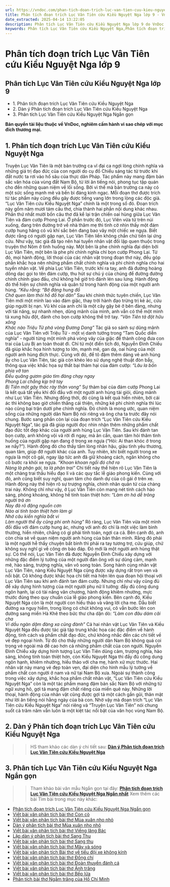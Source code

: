 ```yaml
---
url: https://vndoc.com/phan-tich-doan-trich-luc-van-tien-cuu-kieu-nguyet-nga-lop-9-329416
title: Phân tích đoạn trích Lục Vân Tiên cứu Kiều Nguyệt Nga lớp 9 - VnDoc.com
date_extracted: 2025-04-14 13:22:05
description: Phân tích Lục Vân Tiên cứu Kiều Nguyệt Nga lớp 9 do VnDoc biên soạn nhằm hướng dẫn các em HS cách phân tích tác phẩm thơ sâu sắc và chi tiết nhất.
keywords: Phân tích Lục Vân Tiên cứu Kiều Nguyệt Nga,Phân tích đoạn trích Lục Vân Tiên cứu Kiều Nguyệt Nga,Phân tích Lục Vân Tiên,Phân tích Lục Vân Tiên cứu Kiều Nguyệt Nga lớp 9,Phân tích đoạn trích Lục Vân Tiên cứu Kiều Nguyệt Nga lớp 9,Viết bài văn Phân tích đoạn trích Lục Vân Tiên cứu Kiều Nguyệt Nga,Viết bài văn nghị luận phân tích một tác phẩm văn học Lục Vân Tiên cứu Kiều Nguyệt Nga,Viết bài văn nghị luận phân tích một tác phẩm văn học thơ
---
```


# Phân tích đoạn trích Lục Vân Tiên cứu Kiều Nguyệt Nga lớp 9
## **Phân tích Lục Vân Tiên cứu Kiều Nguyệt Nga lớp 9**
  * 1\. Phân tích đoạn trích Lục Vân Tiên cứu Kiều Nguyệt Nga
  * 2\. Dàn ý Phân tích đoạn trích Lục Vân Tiên cứu Kiều Nguyệt Nga
  * 3\. Phân tích Lục Vân Tiên cứu Kiều Nguyệt Nga Ngắn gọn

**Bản quyền tài liệu thuộc về VnDoc, nghiêm cấm hành vi sao chép với mục đích thương mại.**
## **1\. Phân tích đoạn trích Lục Vân Tiên cứu Kiều Nguyệt Nga**
Truyện Lục Vân Tiên là một bản trường ca vĩ đại ca ngợi lòng chính nghĩa và những giá trị đạo đức của con người do cụ đồ Chiểu sáng tác từ trước khi đất nước ta rơi vào hố sâu của thực dân Pháp. Tác phẩm này mang đậm bản sắc văn hóa của vùng đất Nam Bộ, từ lời ăn tiếng nói, phong tục tập quán cho đến những quan niệm về lối sống. Bởi vì thế mà bản trường ca này có một sức sống mạnh mẽ và bền bỉ đáng kinh ngạc. Mỗi đoạn thơ được trích từ tác phẩm này cũng đều gây được tiếng vang lớn trong lòng các độc giả. “Lục Vân Tiên cứu Kiều Nguyệt Nga” chính là một trong số đó.
Đoạn trích này gồm năm mươi tám câu thơ, chia thành hai phần nội dung khác nhau. Phần thứ nhất mười bốn câu thơ đã kể lại trận chiến oai hùng giữa Lục Vân Tiên và đám cướp Phong Lai. Ở phần trước đó, Lục Viên vừa từ trên núi xuống, đang trên đường trở về nhà thăm mẹ thì tình cờ nhìn thấy một đám cướp hung hăng có vũ khí sắc bén đang bao vây một chiếc xe ngựa. Biết được rằng có người gặp nạn, Lục Vân Tiên liền không chần chừ tiến lại ứng cứu. Như vậy, tác giả đã tạo nên hai tuyến nhân vật đối lập quen thuộc trong truyện thơ Nôm ở tình huống này. Một bên là phe chính nghĩa đại diện bởi Lục Vân Tiên, một bên là phe phi chính nghĩa chỉ bọn cướp Phong Lai. Từ đó, mọi hành động, lời thoại của các nhân vật trong đoạn thơ này, đều góp phần khắc họa nên những phẩm chất chính nghĩa và phi chính nghĩa cho hai tuyến nhân vật. Về phía Lục Vân Tiên, trước khi ra tay, anh đã đường hoàng dõng dạc gọi to tên đám cướp, thu hút sự chú ý của chúng để đường đường chính chính giao đấu, chứ không hề giở trò đánh lén sau lưng. Hành động đó thể hiện sự chính nghĩa và quân tử trong hành động của một người anh hùng.
_“Kêu rằng: “Bớ đảng hung đồ_  
 _Chớ quen làm thói hồ đồ hại dân”_
Sau khi chính thức tuyên chiến, Lục Vân Tiên mới một mình lao vào đám giặc, thay trời hành đạo trừng trị kẻ ác, cứu giúp người bị nạn. Vũ khí của anh chỉ là một cây gậy bẻ ở bên đàng, nhưng với tài năng, sự nhanh nhẹn, dũng mãnh của mình, anh vẫn có thể một mình tả xung hữu đột, đánh cho bọn cướp không thể trở tay.
_“Vân Tiên tả đột hữu xông_  
 _Khác nào Triệu Tử phá vòng Đương Dang”_
Tác giả so sánh sự dũng mãnh của Lục Vân Tiên với Triệu Tử - một vị danh tướng trong “Tam Quốc diễn nghĩa” - người từng một mình phá vòng vây của giặc để thành công đưa con trai của Lưu Bị an toàn thoát đi. Chỉ từ một điển tích đó, Nguyễn Đình Chiểu đã giúp khắc họa hình tượng to lớn, mạnh mẽ, gan dạ, oai hùng của một người anh hùng đích thực. Cùng với đó, để tô đậm thêm dáng vẻ anh hùng ấy cho Lục Vân Tiên, tác giả còn khéo léo sử dụng nghệ thuật đòn bẩy, thông qua việc khắc họa sự thất bại thảm hại của đám cướp:
_“Lâu la bốn phía vỡ tan_  
 _Đều quăng gươm giáo tìm đàng chạy ngay_  
 _Phong Lai chẳng kịp trở tay_  
 _Bị Tiên một gậy thác rày thân vong”_
Sự thảm bại của đám cướp Phong Lai là kết quả tất yếu khi đối đầu với một người anh hùng tài giỏi, dũng mãnh như Lục Vân Tiên. Nhưng đồng thời, đó cũng là kết quả hiển nhiên, bởi cái ác thì không bao giờ chiến thắng cái thiện, những kẻ phi chính nghĩa thì lúc nào cũng bại trận dưới phe chính nghĩa. Đó chính là mong ước, quan niệm sống của những người dân Nam Bộ nói riêng và ông cha ta trước đây nói chung.
Bước sang phần còn lại của đoạn trích “Lục Vân Tiên cứu Kiều Nguyệt Nga”, tác giả đã giúp người đọc nhìn nhận thêm những phẩm chất đạo đức tốt đẹp khác của người anh hùng Lục Vân Tiên. Sau khi đánh tan bọn cướp, anh không vội vã rời đi ngay, mà ân cần, quan tâm hỏi thăm tình huống của người gặp nạn đang ở trong xe ngựa \(“Hỏi: Ai than khóc ở trong xe nầy?”\). Hành động đó cho thấy tấm lòng nhân hậu, giàu tình yêu thương, quan tâm, giúp đỡ người khác của anh. Tuy nhiên, khi biết người trong xe ngựa là một cô gái, ngay lập tức anh đã giữ khoảng cách, ngăn không cho cô bước ra khỏi xe ngựa.
_“Khoan khoan ngồi đó chớ ra_  
 _Nàng là phận gái, ta là phận trai”_
Chi tiết này thể hiện rõ Lục Vân Tiên là một chàng trai thấu hiểu đạo lí và các quy tắc lễ giáo phong kiến. Cùng với đó, anh cũng biết suy nghĩ, quan tâm cho danh dự của cô gái ở trên xe. Hành động này thể hiện rõ sự trượng nghĩa, chính nhân quân tử của chàng trai này. Không chỉ như vậy, ở Lục Vân Tiên còn mang nét tính cách hào sảng, phóng khoáng, không hề tính toán thiệt hơn:
_“Làm ơn há dễ trông người trả ơn_  
 _Nay đà rõ đặng nguồn cơn_  
 _Nào ai tính toán thiệt hơn làm gì_  
 _Nhớ câu kiến nghĩa bất vi_  
 _Làm người thế ấy cũng phi anh hùng”_
Rõ ràng, Lục Vân Tiên vừa một mình đối đầu với đám cướp hung ác, nhưng với anh đó chỉ là một việc làm bình thường, hiển nhiên, chẳng có gì phải tính toán, ngợi ca cả. Bên cạnh đó, anh còn chia sẻ về quan niệm người anh hùng của bản thân mình. Rằng đó phải là một người hễ thấy chuyện bất bình thì phải ra tay tương trợ, cứu giúp, chứ không suy nghĩ gì về công ơn báo đáp. Đó mới là một người anh hùng thật sự. Có thể nói, Lục Vân Tiên đã được Nguyễn Đình Chiểu xây dựng với những đặc điểm lý tưởng của một người đàn ông với sự dũng cảm, mạnh mẽ, hào sảng, trượng nghĩa, văn võ song toàn.
Song hành cùng nhân vật Lục Vân Tiên, nàng Kiều Nguyệt Nga cũng được xây dựng rất trọn vẹn và nổi bật. Cô không được khắc họa chi tiết mà hiện lên qua đoạn hội thoại với Lục Vân Tiên sau khi anh đánh tan đám cướp. Nhưng chỉ như vậy cũng đủ để xây dựng hình tượng của một người phụ nữ lí tưởng: đầy đủ công dung ngôn hạnh, lại có tài năng văn chương, hành động khiêm nhường, mực thước đúng theo quy chuẩn của lễ giáo phong kiến. Bên cạnh đó, Kiều Nguyệt Nga còn là một người con hiếu thảo và vâng lời cha mẹ. Dẫu biết đường xa nguy hiểm, trong lòng có chút không vui, cô vẫn bước lên con đường sang miền Hà Khê theo bức thư cha dặn dò:
_“Làm con đâu dám cãi cha_  
 _Ví dầu ngàn dặm đàng xa cũng đành”_
Cả hai nhân vật Lục Vân Tiên và Kiều Nguyệt Nga đều được tác giả tập trung khắc họa các đặc điểm về hành động, tính cách và phẩm chất đạo đức, chứ không nhắc đến các chi tiết về vẻ đẹp ngoại hình. Từ đó cho thấy những người dân Nam Bộ không quá coi trọng vẻ ngoài mà đề cao hơn cả những phẩm chất của con người. Nguyễn Đình Chiểu xây dựng hình tượng Lục Vân Tiên dũng cảm, trượng nghĩa, hào sảng, không tính toán thiệt hơn, còn Kiều Nguyệt Nga thì đầy đủ công dung ngôn hạnh, khiêm nhường, hiếu thảo với cha mẹ, hành xử mực thước. Hai nhân vật này mang vẻ đẹp toàn vẹn, đại diện cho hình mẫu lý tưởng về phẩm chất con người ở nam và nữ tại Nam Bộ xưa.
Ngoài sự thành công trong việc xây dựng, khắc họa phẩm chất nhân vật, “Lục Vân Tiên cứu Kiều Nguyệt Nga” còn là một tác phẩm mang đậm bản sắc Nam Bộ với những từ ngữ xưng hô, gợi tả mang đậm chất riêng của miền quê này. Những lời thoại, hành động của nhân vật cũng được gợi tả một cách gần gũi, thân mật như lời ăn tiếng nói hằng ngày của bà con. Nhờ vậy mà đoạn trích “Lục Vân Tiên cứu Kiều Nguyệt Nga” nói riêng và “Truyện Lục Vân Tiên” nói chung suốt cả trăm năm vẫn luôn là một kiệt tác nổi bật của văn học vùng Nam Bộ.
## **2\. Dàn ý Phân tích đoạn trích Lục Vân Tiên cứu Kiều Nguyệt Nga**
>> HS tham khảo các dàn ý chi tiết sau: [**Dàn ý Phân tích đoạn trích Lục Vân Tiên cứu Kiều Nguyệt Nga**](<https://vndoc.com/dan-y-phan-tich-doan-trich-luc-van-tien-cuu-kieu-nguyet-nga-329413>)
## **3\. Phân tích Lục Vân Tiên cứu Kiều Nguyệt Nga Ngắn gọn**
>> Tham khảo bài văn mẫu Ngắn gọn tại đây: **[Phân tích đoạn trích Lục Vân Tiên cứu Kiều Nguyệt Nga Ngắn nhất](<https://vndoc.com/phan-tich-doan-trich-luc-van-tien-cuu-kieu-nguyet-nga-ngan-gon-329422>)**
Xem thêm các bài Tìm bài trong mục này khác:
  * [Phân tích đoạn trích Lục Vân Tiên cứu Kiều Nguyệt Nga Ngắn gọn](</phan-tich-doan-trich-luc-van-tien-cuu-kieu-nguyet-nga-ngan-gon-329422>)
  * [Viết bài văn phân tích bài thơ Con cò](</phan-tich-bai-tho-con-co-cua-che-lan-vien-88916>)
  * [Viết bài văn phân tích bài thơ Mùa xuân nho nhỏ](</phan-tich-bai-tho-mua-xuan-nho-nho-cua-thanh-hai-87397>)
  * [Dàn ý phân tích bài thơ Mùa xuân nho nhỏ](</dan-y-phan-tich-mua-xuan-nho-nho-254799>)
  * [Viết bài văn phân tích bài thơ Viếng lăng Bác](</phan-tich-bai-tho-vieng-lang-bac-cua-vien-phuong-87396>)
  * [Lập dàn ý phân tích bài thơ Sang Thu](</lap-dan-y-phan-tich-bai-tho-sang-thu-cua-huu-thinh-140889>)
  * [Viết bài văn phân tích bài thơ Sang thu](</phan-tich-bai-tho-sang-thu-cua-huu-thinh-87424>)
  * [Viết bài văn phân tích bài thơ Mây và sóng](</phan-tich-bai-tho-may-va-song-cua-ta-go-88527>)
  * [Viết bài văn phân tích Bài thơ về tiểu đội xe không kính](</phan-tich-bai-tho-bai-tho-ve-tieu-doi-xe-khong-kinh-cua-pham-tien-duat-87460>)
  * [Viết bài văn phân tích bài thơ Đồng chí](</van-mau-lop-9-phan-tich-bai-tho-dong-chi-cua-chinh-huu-124152>)
  * [Viết bài văn phân tích bài thơ Đoàn thuyền đánh cá](</van-mau-lop-9-phan-tich-bai-tho-doan-thuyen-danh-ca-cua-huy-can-103157>)
  * [Viết bài văn phân tích bài thơ Ánh trăng](</phan-tich-bai-tho-anh-trang-cua-nguyen-duy-87580>)
  * [Viết bài văn phân tích bài thơ Bếp lửa](</nghi-luan-tac-pham-bep-lua-cua-bang-viet-4993>)
  * [Phân tích bài thơ Ngắm trăng của Hồ Chí Minh](</phan-tich-bai-tho-ngam-trang-cua-ho-chi-minh-87538>)

